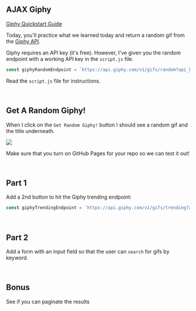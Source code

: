 ## AJAX Giphy

[Giphy Quickstart Guide](https://developers.giphy.com/docs/api)

Today, you'll practice what we learned today and return a random gif from the [Giphy API](https://developers.giphy.com/explorer).

Giphy requires an API key (it's free). However, I've given you the random endpoint with a working API key in the `script.js` file.

```js
const giphyRandomEndpoint = `https://api.giphy.com/v1/gifs/random?api_key=2041494ca782403cb6055682a7943c75&tag=&rating=G`
```

Read the `script.js` file for instructions. 

<br>

## Get A Random Giphy!

When I click on the `Get Random Giphy!` button I should see a random gif and the title underneath.

  ![](https://i.imgur.com/aEz23N7.png)

Make sure that you turn on GitHub Pages for your repo so we can test it out!

<br>

## Part 1

Add a 2nd button to hit the Giphy trending endpoint:

```js
const giphyTrendingEndpoint = `https://api.giphy.com/v1/gifs/trending?api_key=2041494ca782403cb6055682a7943c75&tag=&rating=G`
```

<br>

## Part 2

Add a form with an input field so that the user can `search` for gifs by keyword.

<br>

## Bonus

See if you can paginate the results

